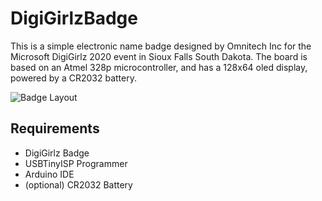 # DigiGirlzBadge
This is a simple electronic name badge designed by Omnitech Inc for the Microsoft DigiGirlz 2020 event in Sioux Falls South Dakota. The board is based on an Atmel 328p microcontroller, and has a 128x64 oled display, powered by a CR2032 battery.

![Badge Layout](https://delgrossoengineering.com/images/digigirlz/badgeBoard.png)

## Requirements
* DigiGirlz Badge
* USBTinyISP Programmer
* Arduino IDE
* (optional) CR2032 Battery
